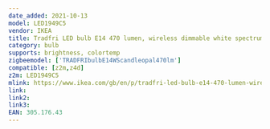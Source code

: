 ```yaml
---
date_added: 2021-10-13
model: LED1949C5
vendor: IKEA
title: Tradfri LED bulb E14 470 lumen, wireless dimmable white spectrum/chandelier opal white
category: bulb
supports: brightness, colortemp
zigbeemodel: ['TRADFRIbulbE14WScandleopal470lm']
compatible: [z2m,z4d]
z2m: LED1949C5
mlink: https://www.ikea.com/gb/en/p/tradfri-led-bulb-e14-470-lumen-wireless-dimmable-white-spectrum-chandelier-opal-white-30517643/
link: 
link2: 
link3: 
EAN: 305.176.43
---
```

